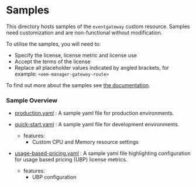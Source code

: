 # Samples

This directory hosts samples of the `eventgateway` custom resource.  Samples need customization
and are non-functional without modification.

To utilise the samples, you will need to:

- Specify the license, license metric and license use
- Accept the terms of the license
- Replace all placeholder values indicated by angled brackets, for example: `<eem-manager-gateway-route>`

To find out more about the samples see [the documentation](https://ibm.github.io/event-automation/eem/installing/planning/).

### Sample Overview
- [production.yaml](./production.yaml) : A sample yaml file for production environments.


- [quick-start.yaml](./quick-start.yaml) : A sample yaml file for development environments.
    - features:
        - Custom CPU and Memory resource settings


- [usage-based-pricing.yaml](./usage-based-pricing.yaml) : A sample yaml file highlighting configuration for usage based pricing (UBP) license metrics.
    - features:
        - UBP configuration